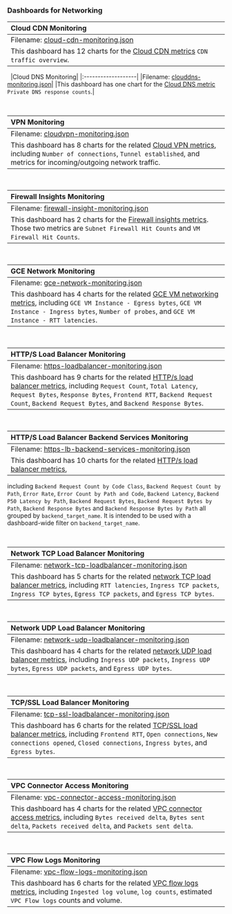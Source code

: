 ### Dashboards for Networking

|Cloud CDN Monitoring|
|:-------------------|
|Filename: [cloud-cdn-monitoring.json](cloud-cdn-monitoring.json)|
|This dashboard has 12 charts for the [Cloud CDN metrics](https://cloud.google.com/monitoring/api/metrics_gcp#gcp-loadbalancing) `CDN traffic overview`.|

&nbsp;
|Cloud DNS Monitoring|
|:-------------------|
|Filename: [clouddns-monitoring.json](clouddns-monitoring.json)|
|This dashboard has one chart for the [Cloud DNS metric](https://cloud.google.com/monitoring/api/metrics_gcp#gcp-clouddns) `Private DNS response counts`.|

&nbsp;

|VPN Monitoring|
|:-------------|
|Filename: [cloudvpn-monitoring.json](cloudvpn-monitoring.json)|
|This dashboard has 8 charts for the related [Cloud VPN metrics](https://cloud.google.com/monitoring/api/metrics_gcp#gcp-vpn), including `Number of connections`, `Tunnel established`, and metrics for incoming/outgoing network traffic.|

&nbsp;

|Firewall Insights Monitoring|
|:---------------------------|
|Filename: [firewall-insight-monitoring.json](firewall-insight-monitoring.json)|
|This dashboard has 2 charts for the [Firewall insights metrics](https://cloud.google.com/monitoring/api/metrics_gcp#gcp-firewallinsights). Those two metrics are `Subnet Firewall Hit Counts` and `VM Firewall Hit Counts`.|

&nbsp;

|GCE Network Monitoring|
|:---------------------|
|Filename: [gce-network-monitoring.json](gce-network-monitoring.json)|
|This dashboard has 4 charts for the related [GCE VM networking metrics](https://cloud.google.com/monitoring/api/metrics_gcp#gcp-networking), including `GCE VM Instance - Egress bytes`, `GCE VM Instance - Ingress bytes`, `Number of probes`, and `GCE VM Instance - RTT latencies`.|

&nbsp;

|HTTP/S Load Balancer Monitoring|
|:------------------------------|
|Filename: [https-loadbalancer-monitoring.json](https-loadbalancer-monitoring.json)|
|This dashboard has 9 charts for the related [HTTP/s load balancer metrics](https://cloud.google.com/monitoring/api/metrics_gcp#gcp-loadbalancing), including `Request Count`, `Total Latency`, `Request Bytes`, `Response Bytes`, `Frontend RTT`, `Backend Request Count`, `Backend Request Bytes`, and `Backend Response Bytes`.|

&nbsp;

|HTTP/S Load Balancer Backend Services Monitoring|
|:-----------------------------------------------|
|Filename: [https-lb-backend-services-monitoring.json](https-lb-backend-services-monitoring.json)|
|This dashboard has 10 charts for the related [HTTP/s load balancer metrics](https://cloud.google.com/monitoring/api/metrics_gcp#gcp-loadbalancing),
including `Backend Request Count by Code Class`, `Backend Request Count by Path`, `Error Rate`, `Error Count by Path and Code`, `Backend Latency`, `Backend P50 Latency by Path`, `Backend Request Bytes`, `Backend Request Bytes by Path`,
`Backend Response Bytes` and `Backend Response Bytes by Path` all grouped by
`backend_target_name`. It is intended to be used with a dashboard-wide filter on
`backend_target_name`.

&nbsp;

|Network TCP Load Balancer Monitoring|
|:-----------------------------------|
|Filename: [network-tcp-loadbalancer-monitoring.json](network-tcp-loadbalancer-monitoring.json)|
|This dashboard has 5 charts for the related [network TCP load balancer metrics](https://cloud.google.com/monitoring/api/metrics_gcp#gcp-loadbalancing), including `RTT latencies`, `Ingress TCP packets`, `Ingress TCP bytes`, `Egress TCP packets`, and `Egress TCP bytes`.|

&nbsp;

|Network UDP Load Balancer Monitoring|
|:-----------------------------------|
|Filename: [network-udp-loadbalancer-monitoring.json](network-udp-loadbalancer-monitoring.json)|
|This dashboard has 4 charts for the related [network UDP load balancer metrics](https://cloud.google.com/monitoring/api/metrics_gcp#gcp-loadbalancing), including `Ingress UDP packets`, `Ingress UDP bytes`, `Egress UDP packets`, and `Egress UDP bytes`.|

&nbsp;

|TCP/SSL Load Balancer Monitoring|
|:-------------------------------|
|Filename: [tcp-ssl-loadbalancer-monitoring.json](tcp-ssl-loadbalancer-monitoring.json)|
|This dashboard has 6 charts for the related [TCP/SSL load balancer metrics](https://cloud.google.com/monitoring/api/metrics_gcp#gcp-loadbalancing), including `Frontend RTT`, `Open connections`, `New connections opened`, `Closed connections`, `Ingress bytes`, and `Egress bytes`.|

&nbsp;

|VPC Connector Access Monitoring|
|:------------------------------|
|Filename: [vpc-connector-access-monitoring.json](vpc-connector-access-monitoring.json)|
|This dashboard has 4 charts for the related [VPC connector access metrics](https://cloud.google.com/monitoring/api/metrics_gcp#gcp-vpc%20access), including `Bytes received delta`, `Bytes sent delta`, `Packets received delta`, and `Packets sent delta`.|

&nbsp;

|VPC Flow Logs Monitoring|
|:------------------------------|
|Filename: [vpc-flow-logs-monitoring.json](vpc-flow-logs-monitoring.json)|
|This dashboard has 6 charts for the related [VPC flow logs metrics](https://cloud.google.com/monitoring/api/metrics_gcp#gcp-networking), including `Ingested log volume`, `log counts`, estimated `VPC Flow logs` counts and volume.|
